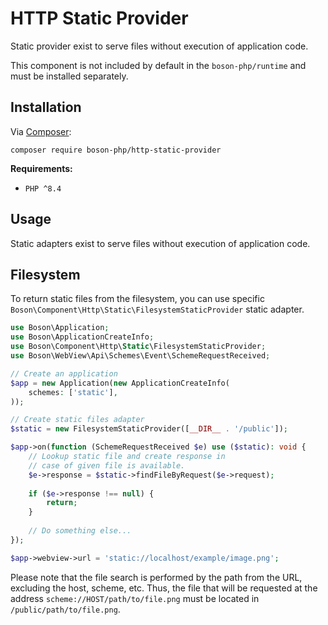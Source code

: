 # HTTP Static Provider 

Static provider exist to serve files without execution of application code.

<warning>
This component is not included by default in the <code>boson-php/runtime</code> 
and must be installed separately.
</warning>


## Installation

<tldr>
    <p>
        Via <a href="https://getcomposer.org/doc/01-basic-usage.md#installing-dependencies">Composer</a>:
    </p>
    <p>
        <code lang="bash">composer require boson-php/http-static-provider</code>
    </p>
</tldr>

**Requirements:**

* `PHP ^8.4`


## Usage

Static adapters exist to serve files without execution of application code.

## Filesystem

To return static files from the filesystem, you can use specific 
`Boson\Component\Http\Static\FilesystemStaticProvider` static adapter.

```php
use Boson\Application;
use Boson\ApplicationCreateInfo;
use Boson\Component\Http\Static\FilesystemStaticProvider;
use Boson\WebView\Api\Schemes\Event\SchemeRequestReceived;

// Create an application
$app = new Application(new ApplicationCreateInfo(
    schemes: ['static'],
));

// Create static files adapter
$static = new FilesystemStaticProvider([__DIR__ . '/public']);

$app->on(function (SchemeRequestReceived $e) use ($static): void {
    // Lookup static file and create response in
    // case of given file is available.
    $e->response = $static->findFileByRequest($e->request);
    
    if ($e->response !== null) {
        return;
    }
    
    // Do something else...
});

$app->webview->url = 'static://localhost/example/image.png';
```

<warning>
Please note that the file search is performed by the path from the URL, 
excluding the host, scheme, etc. Thus, the file that will be requested at 
the address <code>scheme://HOST/path/to/file.png</code> must be located in
<code>/public/path/to/file.png</code>.
</warning>
